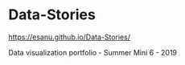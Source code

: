 # Data-Stories
https://esanu.github.io/Data-Stories/

Data visualization portfolio - Summer Mini 6 - 2019
